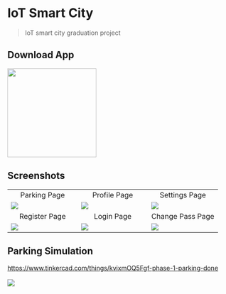 # IoT Smart City

> IoT smart city graduation project

## Download App
<a href="https://github.com/abdelrazekAli/IoT-Smart-City/releases/download/v0.1.0/smart_city.apk"><img src="https://playerzon.com/asset/download.png" width="200"></img></a>

## Screenshots
<table width="100%">
  <tr>
    <td width="33.3%" align="center">
      Parking Page
    </td>
        <td width="33.3%" align="center">
      Profile Page 
    </td>
        <td width="33.3%" align="center">
      Settings Page
    </td>
  </tr>
  <tr>
  <td width="33.3%"><img src="https://user-images.githubusercontent.com/78452508/159190222-a9d0efe1-f301-4fc3-aa80-67f23850c070.jpg"/></td>
  <td width="33.3%"><img src="https://user-images.githubusercontent.com/78452508/159190673-fb2a64e5-8e39-45bb-84fe-eaa3a2b06dea.jpg"/></td>
  <td width="33.3%"><img src="https://user-images.githubusercontent.com/78452508/159190221-1d2cc077-04d2-41c5-9d7e-3f4d924b7e52.jpg"/></td>
  </tr>
  <tr>
    <td width="33.3%" align="center">
       Register Page 
    </td>
        <td width="33.3%" align="center">
     Login Page 
    </td>
        <td width="33.3%" align="center">
      Change Pass Page
    </td>
  </tr>
  <tr>
  <td width="33.3%"><img src="https://user-images.githubusercontent.com/78452508/159190226-010c705e-5a33-4b73-87ec-0c93caf57a2f.jpg"/></td>
  <td width="33.3%"><img src="https://user-images.githubusercontent.com/78452508/159190229-a3770540-1074-4e23-93b6-836aa9acf91d.jpg"/></td>
  <td width="33.3%"><img src="https://user-images.githubusercontent.com/78452508/159190217-d9285d8b-0fab-4397-bb33-1f90dcd1ab44.jpg"/></td>
  </tr>
</table>

## Parking Simulation
https://www.tinkercad.com/things/kvixmOQ5Fgf-phase-1-parking-done
<br />
<br />
![](https://user-images.githubusercontent.com/78452508/159190822-e30cf578-e564-49d7-a2c5-11b9ed6853a0.png)

<!--   Parking Page           |   Profile Page          |  Settings Page
:-----------------------:|:-----------------------:|:-----------------------:
![parking](https://user-images.githubusercontent.com/78452508/162597011-f6ca84e6-9f11-4dbe-945e-df792ba1173f.jpg)|![](https://user-images.githubusercontent.com/78452508/159190673-fb2a64e5-8e39-45bb-84fe-eaa3a2b06dea.jpg)|![](https://user-images.githubusercontent.com/78452508/159190221-1d2cc077-04d2-41c5-9d7e-3f4d924b7e52.jpg)
<br />

  Register Page          |   Login Page            |  Change Pass Page
:-----------------------:|:-----------------------:|:-----------------------:
![](https://user-images.githubusercontent.com/78452508/159190226-010c705e-5a33-4b73-87ec-0c93caf57a2f.jpg)|![](https://user-images.githubusercontent.com/78452508/159190229-a3770540-1074-4e23-93b6-836aa9acf91d.jpg)|![](https://user-images.githubusercontent.com/78452508/159190217-d9285d8b-0fab-4397-bb33-1f90dcd1ab44.jpg) -->

 
